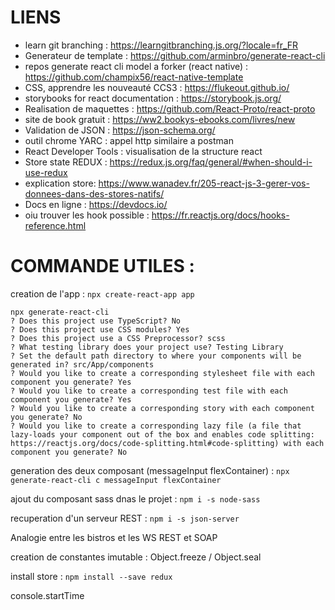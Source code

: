 
# LIENS 

* learn git branching : https://learngitbranching.js.org/?locale=fr_FR
* Generateur de template : https://github.com/arminbro/generate-react-cli
* repos generate react cli model a forker (react native) : https://github.com/champix56/react-native-template
* CSS, apprendre les nouveauté CCS3  : https://flukeout.github.io/
* storybooks for react documentation : https://storybook.js.org/
* Realisation de maquettes : https://github.com/React-Proto/react-proto
* site de book gratuit : https://ww2.bookys-ebooks.com/livres/new
* Validation de JSON : https://json-schema.org/
* outil chrome YARC : appel http similaire a postman
* React Developer Tools : visualisation de la structure react
* Store state REDUX : https://redux.js.org/faq/general/#when-should-i-use-redux
* explication store: https://www.wanadev.fr/205-react-js-3-gerer-vos-donnees-dans-des-stores-natifs/
* Docs en ligne : https://devdocs.io/
* oiu trouver les hook possible : https://fr.reactjs.org/docs/hooks-reference.html


# COMMANDE UTILES :
creation de l'app : `npx create-react-app app`

```
npx generate-react-cli
? Does this project use TypeScript? No
? Does this project use CSS modules? Yes
? Does this project use a CSS Preprocessor? scss
? What testing library does your project use? Testing Library
? Set the default path directory to where your components will be generated in? src/App/components 
? Would you like to create a corresponding stylesheet file with each component you generate? Yes
? Would you like to create a corresponding test file with each component you generate? Yes
? Would you like to create a corresponding story with each component you generate? No
? Would you like to create a corresponding lazy file (a file that lazy-loads your component out of the box and enables code splitting: https://reactjs.org/docs/code-splitting.html#code-splitting) with each component you generate? No
```





generation des deux composant (messageInput flexContainer) : `npx generate-react-cli c messageInput flexContainer`

ajout du composant sass dnas le projet : `npm i -s node-sass`

recuperation d'un serveur REST : `npm i -s json-server`

Analogie entre les bistros et les WS REST et SOAP

creation de constantes imutable : Object.freeze / Object.seal


install store : `npm install --save redux `

console.startTime
